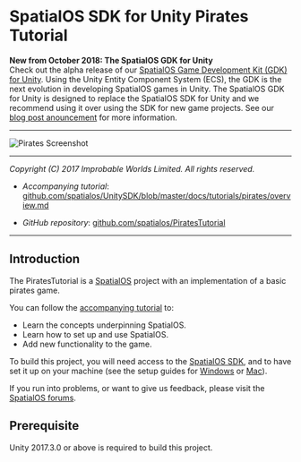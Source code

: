 # SpatialOS SDK for Unity Pirates Tutorial

**New from October 2018: The SpatialOS GDK for Unity**<br/>
Check out the alpha release of our [SpatialOS Game Development Kit (GDK) for Unity](https://docs.improbable.io/unity/latest/welcome). Using the Unity Entity Component System (ECS), the GDK is the next evolution in developing SpatialOS games in Unity. The SpatialOS GDK for Unity is designed to replace the SpatialOS SDK for Unity and we recommend using it over using the SDK for new game projects. See our [blog post anouncement](https://improbable.io/games/blog/spatialos-gdk-for-unity-launch?utm_medium=docs&utm_source=onboarding&utm_campaign=spatialos-gdk-unity-launch&utm_content=10-oct) for more information.

---

![Pirates Screenshot](pirates-screenshot.jpg)

---

*Copyright (C) 2017 Improbable Worlds Limited. All rights reserved.*

- *Accompanying tutorial*: [github.com/spatialos/UnitySDK/blob/master/docs/tutorials/pirates/overview.md](https://github.com/spatialos/UnitySDK/blob/master/docs/tutorials/pirates/overview.md)

- *GitHub repository*: [github.com/spatialos/PiratesTutorial](https://github.com/spatialos/PiratesTutorial)

---

## Introduction

The PiratesTutorial is a [SpatialOS](https://improbable.io/) project with an implementation of a basic pirates game.

You can follow the [accompanying tutorial](https://github.com/spatialos/UnitySDK/blob/master/docs/tutorials/pirates/overview.md) to:
* Learn the concepts underpinning SpatialOS.
* Learn how to set up and use SpatialOS.
* Add new functionality to the game.

To build this project, you will need access to the [SpatialOS SDK](https://spatialos.improbable.io/get-spatialos), and to have set it up on your machine (see the setup guides for [Windows](https://spatialos.improbable.io/docs/reference/13.0/shared/get-started/setup/win) or [Mac](https://docs.improbable.io/reference/13.0/shared/get-started/setup/mac)).

If you run into problems, or want to give us feedback, please visit the [SpatialOS forums](https://forums.improbable.io/).

## Prerequisite

Unity 2017.3.0 or above is required to build this project. 
